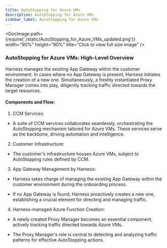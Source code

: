 ```yaml
---
title: AutoStopping for Azure VMs
description: AutoStopping for Azure VMs
sidebar_label: AutoStopping for Azure VMs
---
```


<DocImage path={require('./static/AutoStopping_for_Azure_VMs_updated.png')} width="90%" height="90%" title="Click to view full size image" />

### AutoStopping for Azure VMs: High-Level Overview

Harness manages the existing App Gateway within the customer environment. In cases where no App Gateway is present, Harness initiates the creation of a new one. Simultaneously, a freshly instantiated Proxy Manager comes into play, diligently tracking traffic directed towards the target resources.

#### Components and Flow:

1.  CCM Services:

-   A suite of CCM services collaborates seamlessly, orchestrating the AutoStopping mechanism tailored for Azure VMs. These services serve as the backbone, driving automation and intelligence.

2.  Customer Infrastructure:

-   The customer's infrastructure houses Azure VMs, subject to AutoStopping rules defined by CCM.

3.  App Gateway Management by Harness:

-   Harness takes charge of managing the existing App Gateway within the customer environment during the onboarding process.

-   If no App Gateway is found, Harness proactively creates a new one, establishing a crucial element for directing and managing traffic.

4.  Harness-managed Azure Function Creation:

-   A newly created Proxy Manager becomes an essential component, actively tracking traffic directed towards Azure VMs.

-   The Proxy Manager's role is central to detecting and analyzing traffic patterns for effective AutoStopping actions.
